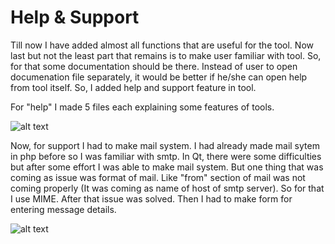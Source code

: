 # Help & Support

Till now I have added almost all functions that are useful for the tool. Now last but not the least part that remains is to make user familiar with tool. So, for that some documentation should be there. Instead of user to open documenation file separately, it would be better if he/she can open help from tool itself. So, I added help and support feature in tool.

For "help" I made 5 files each explaining some features of tools.

![alt text](/web/gsoc/2018/sparsh_789/help.png)

Now, for support I had to make mail system. I had already made mail sytem in php before so I was familiar with smtp. In Qt, there were some difficulties but after some effort I was able to make mail system. But one thing that was coming as issue was format of mail. Like "from" section of mail was not coming properly (It was coming as name of host of smtp server). So for that I use MIME. After that issue was solved. Then I had to make form for entering message details.

![alt text](/web/gsoc/2018/sparsh_789/support.png)